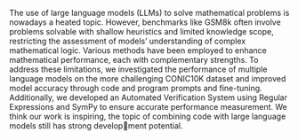 The use of large language models (LLMs)
to solve mathematical problems is nowadays a heated topic. However, benchmarks
like GSM8k often involve problems solvable
with shallow heuristics and limited knowledge
scope, restricting the assessment of models’
understanding of complex mathematical logic.
Various methods have been employed to enhance mathematical performance, each with
complementary strengths. To address these limitations, we investigated the performance of
multiple language models on the more challenging CONIC10K dataset and improved model
accuracy through code and program prompts
and fine-tuning. Additionally, we developed
an Automated Verification System using Regular Expressions and SymPy to ensure accurate
performance measurement. We think our work
is inspiring, the topic of combining code with
large language models still has strong development potential.
